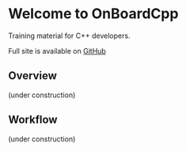 # Welcome to OnBoardCpp

Training material for C++ developers.

Full site is available on [GitHub](https://lisr-pcx.github.io/on-board-cpp)

## Overview

(under construction)

## Workflow

(under construction)
